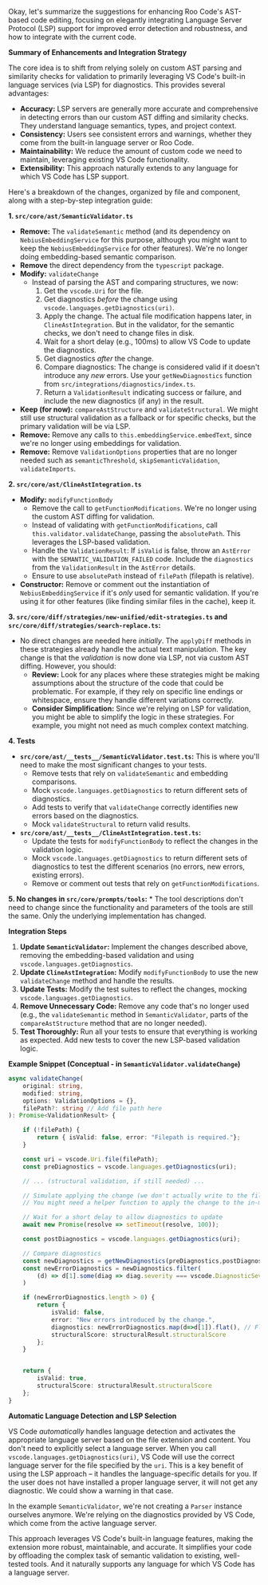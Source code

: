 Okay, let's summarize the suggestions for enhancing Roo Code's AST-based code editing, focusing on elegantly integrating Language Server Protocol (LSP) support for improved error detection and robustness, and how to integrate with the current code.

**Summary of Enhancements and Integration Strategy**

The core idea is to shift from relying solely on custom AST parsing and similarity checks for validation to primarily leveraging VS Code's built-in language services (via LSP) for diagnostics. This provides several advantages:

- **Accuracy:** LSP servers are generally more accurate and comprehensive in detecting errors than our custom AST diffing and similarity checks. They understand language semantics, types, and project context.
- **Consistency:** Users see consistent errors and warnings, whether they come from the built-in language server or Roo Code.
- **Maintainability:** We reduce the amount of custom code we need to maintain, leveraging existing VS Code functionality.
- **Extensibility:** This approach naturally extends to any language for which VS Code has LSP support.

Here's a breakdown of the changes, organized by file and component, along with a step-by-step integration guide:

**1. `src/core/ast/SemanticValidator.ts`**

- **Remove:** The `validateSemantic` method (and its dependency on `NebiusEmbeddingService` for this purpose, although you might want to keep the `NebiusEmbeddingService` for other features). We're no longer doing embedding-based semantic comparison.
- **Remove** the direct dependency from the `typescript` package.
- **Modify:** `validateChange`
    - Instead of parsing the AST and comparing structures, we now:
        1.  Get the `vscode.Uri` for the file.
        2.  Get diagnostics _before_ the change using `vscode.languages.getDiagnostics(uri)`.
        3.  Apply the change. The actual file modification happens later, in `ClineAstIntegration`. But in the validator, for the semantic checks, we don't need to change files in disk.
        4.  Wait for a short delay (e.g., 100ms) to allow VS Code to update the diagnostics.
        5.  Get diagnostics _after_ the change.
        6.  Compare diagnostics: The change is considered valid if it doesn't introduce any _new_ errors. Use your `getNewDiagnostics` function from `src/integrations/diagnostics/index.ts`.
        7.  Return a `ValidationResult` indicating success or failure, and include the new diagnostics (if any) in the result.
- **Keep (for now):** `compareAstStructure` and `validateStructural`. We might still use structural validation as a fallback or for specific checks, but the primary validation will be via LSP.
- **Remove:** Remove any calls to `this.embeddingService.embedText`, since we're no longer using embeddings for validation.
- **Remove:** Remove `ValidationOptions` properties that are no longer needed such as `semanticThreshold`, `skipSemanticValidation`, `validateImports`.

**2. `src/core/ast/ClineAstIntegration.ts`**

- **Modify:** `modifyFunctionBody`
    - Remove the call to `getFunctionModifications`. We're no longer using the custom AST diffing for validation.
    - Instead of validating with `getFunctionModifications`, call `this.validator.validateChange`, passing the `absolutePath`. This leverages the LSP-based validation.
    - Handle the `ValidationResult`: If `isValid` is false, throw an `AstError` with the `SEMANTIC_VALIDATION_FAILED` code. Include the `diagnostics` from the `ValidationResult` in the `AstError` details.
    - Ensure to use `absolutePath` instead of `filePath` (filepath is relative).
- **Constructor:** Remove or comment out the instantiation of `NebiusEmbeddingService` if it's _only_ used for semantic validation. If you're using it for other features (like finding similar files in the cache), keep it.

**3. `src/core/diff/strategies/new-unified/edit-strategies.ts` and `src/core/diff/strategies/search-replace.ts`:**

- No direct changes are needed here _initially_. The `applyDiff` methods in these strategies already handle the actual text manipulation. The key change is that the _validation_ is now done via LSP, not via custom AST diffing. However, you should:
    - **Review:** Look for any places where these strategies might be making assumptions about the structure of the code that could be problematic. For example, if they rely on specific line endings or whitespace, ensure they handle different variations correctly.
    - **Consider Simplification:** Since we're relying on LSP for validation, you might be able to simplify the logic in these strategies. For example, you might not need as much complex context matching.

**4. Tests**

- **`src/core/ast/__tests__/SemanticValidator.test.ts`:** This is where you'll need to make the most significant changes to your tests.
    - Remove tests that rely on `validateSemantic` and embedding comparisons.
    - Mock `vscode.languages.getDiagnostics` to return different sets of diagnostics.
    - Add tests to verify that `validateChange` correctly identifies new errors based on the diagnostics.
    - Mock `validateStructural` to return valid results.
- **`src/core/ast/__tests__/ClineAstIntegration.test.ts`:**
    - Update the tests for `modifyFunctionBody` to reflect the changes in the validation logic.
    - Mock `vscode.languages.getDiagnostics` to return different sets of diagnostics to test the different scenarios (no errors, new errors, existing errors).
    - Remove or comment out tests that rely on `getFunctionModifications`.

**5. No changes in `src/core/prompts/tools`:** \* The tool descriptions don't need to change since the functionality and parameters of the tools are still the same. Only the underlying implementation has changed.

**Integration Steps**

1.  **Update `SemanticValidator`:** Implement the changes described above, removing the embedding-based validation and using `vscode.languages.getDiagnostics`.
2.  **Update `ClineAstIntegration`:** Modify `modifyFunctionBody` to use the new `validateChange` method and handle the results.
3.  **Update Tests:** Modify the test suites to reflect the changes, mocking `vscode.languages.getDiagnostics`.
4.  **Remove Unnecessary Code:** Remove any code that's no longer used (e.g., the `validateSemantic` method in `SemanticValidator`, parts of the `compareAstStructure` method that are no longer needed).
5.  **Test Thoroughly:** Run all your tests to ensure that everything is working as expected. Add new tests to cover the new LSP-based validation logic.

**Example Snippet (Conceptual - in `SemanticValidator.validateChange`)**

```typescript
async validateChange(
    original: string,
    modified: string,
    options: ValidationOptions = {},
    filePath?: string // Add file path here
): Promise<ValidationResult> {

    if (!filePath) {
        return { isValid: false, error: "Filepath is required."};
    }

    const uri = vscode.Uri.file(filePath);
    const preDiagnostics = vscode.languages.getDiagnostics(uri);

    // ... (structural validation, if still needed) ...

    // Simulate applying the change (we don't actually write to the file here)
    // You might need a helper function to apply the change to the in-memory content

    // Wait for a short delay to allow diagnostics to update
    await new Promise(resolve => setTimeout(resolve, 100));

    const postDiagnostics = vscode.languages.getDiagnostics(uri);

    // Compare diagnostics
    const newDiagnostics = getNewDiagnostics(preDiagnostics,postDiagnostics);
    const newErrorDiagnostics = newDiagnostics.filter(
        (d) => d[1].some(diag => diag.severity === vscode.DiagnosticSeverity.Error)
    )

    if (newErrorDiagnostics.length > 0) {
        return {
            isValid: false,
            error: "New errors introduced by the change.",
            diagnostics: newErrorDiagnostics.map(d=>d[1]).flat(), // Flatten array
			structuralScore: structuralResult.structuralScore
        };
    }


    return {
        isValid: true,
		structuralScore: structuralResult.structuralScore
    };
}
```

**Automatic Language Detection and LSP Selection**

VS Code _automatically_ handles language detection and activates the appropriate language server based on the file extension and content. You don't need to explicitly select a language server. When you call `vscode.languages.getDiagnostics(uri)`, VS Code will use the correct language server for the file specified by the `uri`. This is a key benefit of using the LSP approach – it handles the language-specific details for you. If the user does not have installed a proper language server, it will not get any diagnostic. We could show a warning in that case.

In the example `SemanticValidator`, we're not creating a `Parser` instance ourselves anymore. We're relying on the diagnostics provided by VS Code, which come from the active language server.

This approach leverages VS Code's built-in language features, making the extension more robust, maintainable, and accurate. It simplifies your code by offloading the complex task of semantic validation to existing, well-tested tools. And it naturally supports any language for which VS Code has a language server.
